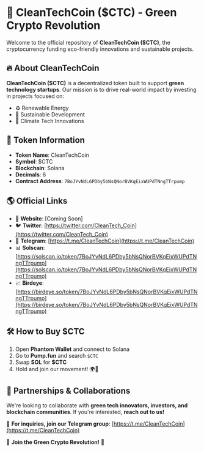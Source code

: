 # 🌿 CleanTechCoin ($CTC) - Green Crypto Revolution  

Welcome to the official repository of **CleanTechCoin ($CTC)**, the cryptocurrency funding eco-friendly innovations and sustainable projects.  

## 🔥 About CleanTechCoin  
**CleanTechCoin ($CTC)** is a decentralized token built to support **green technology startups**. Our mission is to drive real-world impact by investing in projects focused on:  
- ♻️ Renewable Energy  
- 🌱 Sustainable Development  
- 🚀 Climate Tech Innovations  

## 📌 Token Information  
- **Token Name**: CleanTechCoin  
- **Symbol**: $CTC  
- **Blockchain**: Solana  
- **Decimals**: 6  
- **Contract Address**: `7BoJYvNdL6PDby5bNsQNorBVKqEixWUPdTNngTTrpump`  

## 🌎 Official Links  
- 🔗 **Website**: [Coming Soon]  
- 🐦 **Twitter**: [https://twitter.com/CleanTech_Coin](https://twitter.com/CleanTech_Coin)  
- 📢 **Telegram**: [https://t.me/CleanTechCoin](https://t.me/CleanTechCoin)  
- 📊 **Solscan**: [https://solscan.io/token/7BoJYvNdL6PDby5bNsQNorBVKqEixWUPdTNngTTrpump](https://solscan.io/token/7BoJYvNdL6PDby5bNsQNorBVKqEixWUPdTNngTTrpump)  
- 📈 **Birdeye**: [https://birdeye.so/token/7BoJYvNdL6PDby5bNsQNorBVKqEixWUPdTNngTTrpump](https://birdeye.so/token/7BoJYvNdL6PDby5bNsQNorBVKqEixWUPdTNngTTrpump)  

## 🛠 How to Buy $CTC  
1. Open **Phantom Wallet** and connect to Solana  
2. Go to **Pump.fun** and search `$CTC`  
3. Swap **SOL** for **$CTC**  
4. Hold and join our movement! 🌍🚀  

## 🤝 Partnerships & Collaborations  
We're looking to collaborate with **green tech innovators, investors, and blockchain communities**. If you're interested, **reach out to us!**  

💬 **For inquiries, join our Telegram group**: [https://t.me/CleanTechCoin](https://t.me/CleanTechCoin)  

🚀 **Join the Green Crypto Revolution!** 🚀
